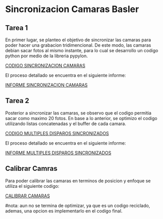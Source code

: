 # Sincronizacion Camaras Basler

## Tarea 1

En primer lugar, se planteo el objetivo de sincronizar las camaras para poder hacer una grabacion tridimencional. De este modo, las camaras debian sacar
fotos al mismo instante, para lo cual se desarrollo un codigo python por medio de la libreria pypylon.

[CODIGO SINCRONIZACION CAMARAS](SINCRONIZACION_CAMARAS.py)

El proceso detallado se encuentra en el siguiente informe:

[INFORME SINCRONIZACION CAMARAS](INFORME_1/INFORME_1.pdf)

## Tarea 2

Posterior a sincronizar las camaras, se observo que el codigo permitia sacar como maximo 20 fotos. En base a lo anterior, se optimizo el codigo utilizando listas concatenadas y el buffer de cada camara.

[CODIGO MULTIPLES DISPAROS SINCRONIZADOS](MULTIPLES_DISPAROS_SINCRONIZADOS.py)

El proceso detallado se encuentra en el siguiente informe:

[INFORME MULTIPLES DISPAROS SINCRONIZADOS](INFORME_2/INFORME_2.pdf)

## Calibrar Camras

Para poder calibrar las camaras en terminos de posicion y enfoque se utiliza el siguiente codigo:

[CALIBRAR CAMARAS](CALIBRAR_CAMARAS.py)

#nota: aun no se termina de optimizar, ya que es un codigo reciclado, ademas, una opcion es implementarlo en el codigo final.

